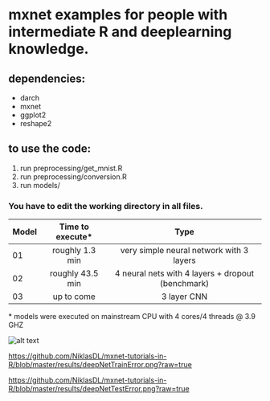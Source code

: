 # mxnet examples for people with intermediate R and deeplearning knowledge.

## dependencies:

* darch
* mxnet
* ggplot2
* reshape2

## to use the code:

1. run preprocessing/get_mnist.R
2. run preprocessing/conversion.R
3. run models/<any file of your choice>

### You have to edit the working directory in all files.


| Model         | Time to execute*    | Type                                                |
| ------------- |:-------------------:|:---------------------------------------------------:|  
| 01            | roughly 1.3 min     | very simple neural network with 3 layers            |
| 02            | roughly 43.5 min    | 4 neural nets with 4 layers + dropout (benchmark)   |
| 03            | up to come          | 3 layer CNN                                         |

\* models were executed on mainstream CPU with 4 cores/4 threads @ 3.9 GHZ

![alt text](https://github.com/NiklasDL/mxnet-tutorials-in-R/blob/master/results/simpleNetErrors.png?raw=true "Logo Title Text 1")


https://github.com/NiklasDL/mxnet-tutorials-in-R/blob/master/results/deepNetTrainError.png?raw=true

https://github.com/NiklasDL/mxnet-tutorials-in-R/blob/master/results/deepNetTestError.png?raw=true